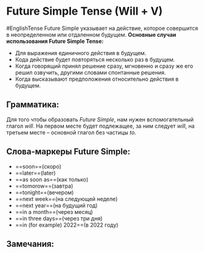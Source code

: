 # Future Simple Tense (Will + V)
#EnglishTense 
	Future Simple указывает на действие, которое совершится в неопределенном или отдаленном будущем.
**Основные случаи использования Future Simple Tense:**
- Для выражения единичного действия в будущем.
- Кода действие будет повторяться несколько раз в будущем.
- Когда говорящий принял решение сразу, мгновенно и сразу же его решил озвучить, другими словами спонтанные решения.
- Когда высказывают предположения относительно действия в будущем.

## Грамматика:
Для того чтобы образовать _Future Simple_, нам нужен вспомогательный глагол _will_. На первом месте будет подлежащее, за ним следует _will_, на третьем месте – основной глагол без частицы _to_.
## Слова-маркеры Future Simple:
- ==soon==(скоро)
- ==later==(later) 
- ==as soon as==(как только)
- ==tomorow==(завтра)
- ==tonight==(вечером)
- ==next week==(на следующей неделе)
- ==next year==(на будущий год)
- ==in a month==(через месяц)
- ==in three days==(через три дня)
- ==in (for example) 2022==(в 2022 году)

## Замечания: